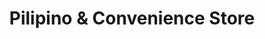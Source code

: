 ---
title: "Pilipino & Convenience Store"
url: /toronto/pilipino-and-convenience-store/
shop: convenience
---